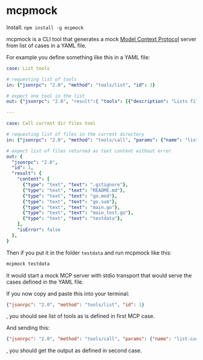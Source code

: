 # mcpmock

Install: `npm install -g mcpmock`

mcpmock is a CLI tool that generates a mock [Model Context Protocol](https://modelcontextprotocol.io/) server from list of cases in a YAML file.

For example you define something like this in a YAML file:

```yaml
case: List tools

# requesting list of tools
in: {"jsonrpc": "2.0", "method": "tools/list", "id": 1}

# expect one tool in the list
out: {"jsonrpc": "2.0", "result":{ "tools": [{"description": "Lists files in the current directory", "inputSchema": {"type": "object"}, "name": "list-current-dir-files"}] }, "id": 1}

---

case: Call current dir files tool

# requesting list of files in the current directory
in: {"jsonrpc": "2.0", "method": "tools/call", "params": {"name": "list-current-dir-files", "arguments": {}}, "id": 1}

# expect list of files returned as text content without error
out: {
  "jsonrpc": "2.0", 
  "id": 1,
  "result": {
    "content": [
      {"type": "text", "text": ".gitignore"},
      {"type": "text", "text": "README.md"},
      {"type": "text", "text": "go.mod"},
      {"type": "text", "text": "go.sum"},
      {"type": "text", "text": "main.go"},
      {"type": "text", "text": "main_test.go"},
      {"type": "text", "text": "testdata"},
    ],
    "isError": false
  }, 
}
```

Then if you put it in the folder `testdata` and run mcpmock like this:

```bash
mcpmock testdata
```

It would start a mock MCP server with stdio transport that would serve the cases defined in the YAML file.

If you now copy and paste this into your terminal:

```json
{"jsonrpc": "2.0", "method": "tools/list", "id": 1}
```
, you should see list of tools as is defined in first MCP case.

And sending this:

```json
{"jsonrpc": "2.0", "method": "tools/call", "params": {"name": "list-current-dir-files", "arguments": {}}, "id": 1}
```

, you should get the output as defined in second case.
